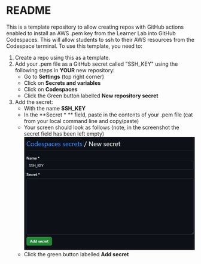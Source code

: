 # README
This is a template repository to allow creating repos with GitHub actions enabled to install an AWS .pem key from the Learner Lab into GitHub Codespaces. This will allow students to ssh to their AWS resources from the Codespace terminal. To use this template, you need to:

1. Create a repo using this as a template.
2. Add your .pem file as a GitHub secret called "SSH_KEY" using the following steps in **YOUR** new repository:
    - Go to **Settings** (top right corner)
    - Click on **Secrets and variables**
    - Click on **Codespaces**
    - Click the Green button labelled **New repository secret**
3. Add the secret:
    - With the name **SSH_KEY**
    - In the **Secret * ** field, paste in the contents of your .pem file (cat from your local command line and copy/paste)
    - Your screen should look as follows (note, in the screenshot the secret field has been left empty)
    ![](.doc/new-secret.png)
    - Click the green button labelled **Add secret**